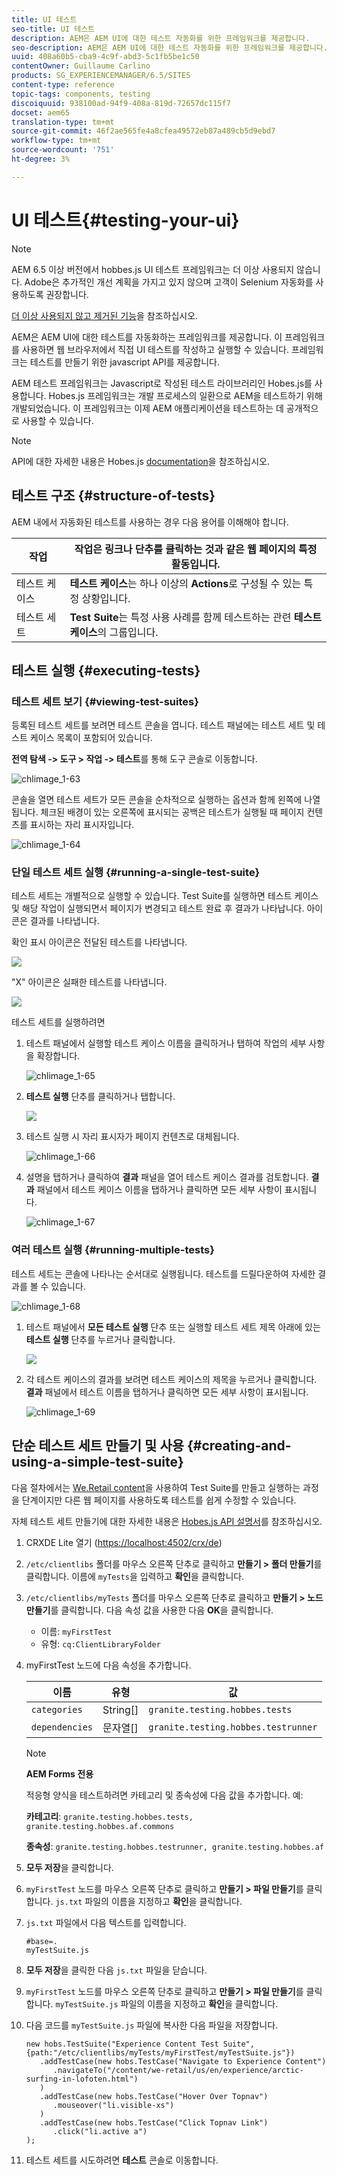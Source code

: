 ```yaml
---
title: UI 테스트
seo-title: UI 테스트
description: AEM은 AEM UI에 대한 테스트 자동화를 위한 프레임워크를 제공합니다.
seo-description: AEM은 AEM UI에 대한 테스트 자동화를 위한 프레임워크를 제공합니다.
uuid: 408a60b5-cba9-4c9f-abd3-5c1fb5be1c50
contentOwner: Guillaume Carlino
products: SG_EXPERIENCEMANAGER/6.5/SITES
content-type: reference
topic-tags: components, testing
discoiquuid: 938100ad-94f9-408a-819d-72657dc115f7
docset: aem65
translation-type: tm+mt
source-git-commit: 46f2ae565fe4a8cfea49572eb87a489cb5d9ebd7
workflow-type: tm+mt
source-wordcount: '751'
ht-degree: 3%

---
```



# UI 테스트{#testing-your-ui}

>[!NOTE]
>
>AEM 6.5 이상 버전에서 hobbes.js UI 테스트 프레임워크는 더 이상 사용되지 않습니다. Adobe은 추가적인 개선 계획을 가지고 있지 않으며 고객이 Selenium 자동화를 사용하도록 권장합니다.
>
>[더 이상 사용되지 않고 제거된 기능](/help/release-notes/deprecated-removed-features.md)을 참조하십시오.

AEM은 AEM UI에 대한 테스트를 자동화하는 프레임워크를 제공합니다. 이 프레임워크를 사용하면 웹 브라우저에서 직접 UI 테스트를 작성하고 실행할 수 있습니다. 프레임워크는 테스트를 만들기 위한 javascript API를 제공합니다.

AEM 테스트 프레임워크는 Javascript로 작성된 테스트 라이브러리인 Hobes.js를 사용합니다. Hobes.js 프레임워크는 개발 프로세스의 일환으로 AEM을 테스트하기 위해 개발되었습니다. 이 프레임워크는 이제 AEM 애플리케이션을 테스트하는 데 공개적으로 사용할 수 있습니다.

>[!NOTE]
>
>API에 대한 자세한 내용은 Hobes.js [documentation](https://helpx.adobe.com/experience-manager/6-5/sites/developing/using/reference-materials/test-api/index.html)을 참조하십시오.

## 테스트 구조 {#structure-of-tests}

AEM 내에서 자동화된 테스트를 사용하는 경우 다음 용어를 이해해야 합니다.

| 작업 | **작업**&#x200B;은 링크나 단추를 클릭하는 것과 같은 웹 페이지의 특정 활동입니다. |
|---|---|
| 테스트 케이스 | **테스트 케이스**&#x200B;는 하나 이상의 **Actions**&#x200B;로 구성될 수 있는 특정 상황입니다. |
| 테스트 세트 | **Test Suite**&#x200B;는 특정 사용 사례를 함께 테스트하는 관련 **테스트 케이스**&#x200B;의 그룹입니다. |

## 테스트 실행 {#executing-tests}

### 테스트 세트 보기 {#viewing-test-suites}

등록된 테스트 세트를 보려면 테스트 콘솔을 엽니다. 테스트 패널에는 테스트 세트 및 테스트 케이스 목록이 포함되어 있습니다.

**전역 탐색 -> 도구 > 작업 -> 테스트**&#x200B;를 통해 도구 콘솔로 이동합니다.

![chlimage_1-63](assets/chlimage_1-63.png)

콘솔을 열면 테스트 세트가 모든 콘솔을 순차적으로 실행하는 옵션과 함께 왼쪽에 나열됩니다. 체크된 배경이 있는 오른쪽에 표시되는 공백은 테스트가 실행될 때 페이지 컨텐츠를 표시하는 자리 표시자입니다.

![chlimage_1-64](assets/chlimage_1-64.png)

### 단일 테스트 세트 실행 {#running-a-single-test-suite}

테스트 세트는 개별적으로 실행할 수 있습니다. Test Suite를 실행하면 테스트 케이스 및 해당 작업이 실행되면서 페이지가 변경되고 테스트 완료 후 결과가 나타납니다. 아이콘은 결과를 나타냅니다.

확인 표시 아이콘은 전달된 테스트를 나타냅니다.

![](do-not-localize/chlimage_1-2.png)

&quot;X&quot; 아이콘은 실패한 테스트를 나타냅니다.

![](do-not-localize/chlimage_1-3.png)

테스트 세트를 실행하려면

1. 테스트 패널에서 실행할 테스트 케이스 이름을 클릭하거나 탭하여 작업의 세부 사항을 확장합니다.

   ![chlimage_1-65](assets/chlimage_1-65.png)

1. **테스트 실행** 단추를 클릭하거나 탭합니다.

   ![](do-not-localize/chlimage_1-4.png)

1. 테스트 실행 시 자리 표시자가 페이지 컨텐츠로 대체됩니다.

   ![chlimage_1-66](assets/chlimage_1-66.png)

1. 설명을 탭하거나 클릭하여 **결과** 패널을 열어 테스트 케이스 결과를 검토합니다. **결과** 패널에서 테스트 케이스 이름을 탭하거나 클릭하면 모든 세부 사항이 표시됩니다.

   ![chlimage_1-67](assets/chlimage_1-67.png)

### 여러 테스트 실행 {#running-multiple-tests}

테스트 세트는 콘솔에 나타나는 순서대로 실행됩니다. 테스트를 드릴다운하여 자세한 결과를 볼 수 있습니다.

![chlimage_1-68](assets/chlimage_1-68.png)

1. 테스트 패널에서 **모든 테스트 실행** 단추 또는 실행할 테스트 세트 제목 아래에 있는 **테스트 실행** 단추를 누르거나 클릭합니다.

   ![](do-not-localize/chlimage_1-5.png)

1. 각 테스트 케이스의 결과를 보려면 테스트 케이스의 제목을 누르거나 클릭합니다. **결과** 패널에서 테스트 이름을 탭하거나 클릭하면 모든 세부 사항이 표시됩니다.

   ![chlimage_1-69](assets/chlimage_1-69.png)

## 단순 테스트 세트 만들기 및 사용 {#creating-and-using-a-simple-test-suite}

다음 절차에서는 [We.Retail content](/help/sites-developing/we-retail.md)을 사용하여 Test Suite를 만들고 실행하는 과정을 단계이지만 다른 웹 페이지를 사용하도록 테스트를 쉽게 수정할 수 있습니다.

자체 테스트 세트 만들기에 대한 자세한 내용은 [Hobes.js API 설명서](https://helpx.adobe.com/experience-manager/6-5/sites/developing/using/reference-materials/test-api/index.html)를 참조하십시오.

1. CRXDE Lite 열기 ([https://localhost:4502/crx/de](https://localhost:4502/crx/de))
1. `/etc/clientlibs` 폴더를 마우스 오른쪽 단추로 클릭하고 **만들기 > 폴더 만들기**&#x200B;를 클릭합니다. 이름에 `myTests`을 입력하고 **확인**&#x200B;을 클릭합니다.
1. `/etc/clientlibs/myTests` 폴더를 마우스 오른쪽 단추로 클릭하고 **만들기 > 노드 만들기**&#x200B;를 클릭합니다. 다음 속성 값을 사용한 다음 **OK**&#x200B;을 클릭합니다.

   * 이름: `myFirstTest`
   * 유형: `cq:ClientLibraryFolder`

1. myFirstTest 노드에 다음 속성을 추가합니다.

   | 이름 | 유형 | 값 |
   |---|---|---|
   | `categories` | String[] | `granite.testing.hobbes.tests` |
   | `dependencies` | 문자열[] | `granite.testing.hobbes.testrunner` |

   >[!NOTE]
   >
   >**AEM Forms 전용**
   >
   >
   >적응형 양식을 테스트하려면 카테고리 및 종속성에 다음 값을 추가합니다. 예:
   >
   >
   >**카테고리**:  `granite.testing.hobbes.tests, granite.testing.hobbes.af.commons`
   >
   >
   >**종속성**:  `granite.testing.hobbes.testrunner, granite.testing.hobbes.af`

1. **모두 저장**&#x200B;을 클릭합니다.
1. `myFirstTest` 노드를 마우스 오른쪽 단추로 클릭하고 **만들기 > 파일 만들기**&#x200B;를 클릭합니다. `js.txt` 파일의 이름을 지정하고 **확인**&#x200B;을 클릭합니다.
1. `js.txt` 파일에서 다음 텍스트를 입력합니다.

   ```
   #base=.
   myTestSuite.js
   ```

1. **모두 저장**&#x200B;을 클릭한 다음 `js.txt` 파일을 닫습니다.
1. `myFirstTest` 노드를 마우스 오른쪽 단추로 클릭하고 **만들기 > 파일 만들기**&#x200B;를 클릭합니다. `myTestSuite.js` 파일의 이름을 지정하고 **확인**&#x200B;을 클릭합니다.
1. 다음 코드를 `myTestSuite.js` 파일에 복사한 다음 파일을 저장합니다.

   ```
   new hobs.TestSuite("Experience Content Test Suite", {path:"/etc/clientlibs/myTests/myFirstTest/myTestSuite.js"})
      .addTestCase(new hobs.TestCase("Navigate to Experience Content")
         .navigateTo("/content/we-retail/us/en/experience/arctic-surfing-in-lofoten.html")
      )
      .addTestCase(new hobs.TestCase("Hover Over Topnav")
         .mouseover("li.visible-xs")
      )
      .addTestCase(new hobs.TestCase("Click Topnav Link")
         .click("li.active a")
   );
   ```

1. 테스트 세트를 시도하려면 **테스트** 콘솔로 이동합니다.
